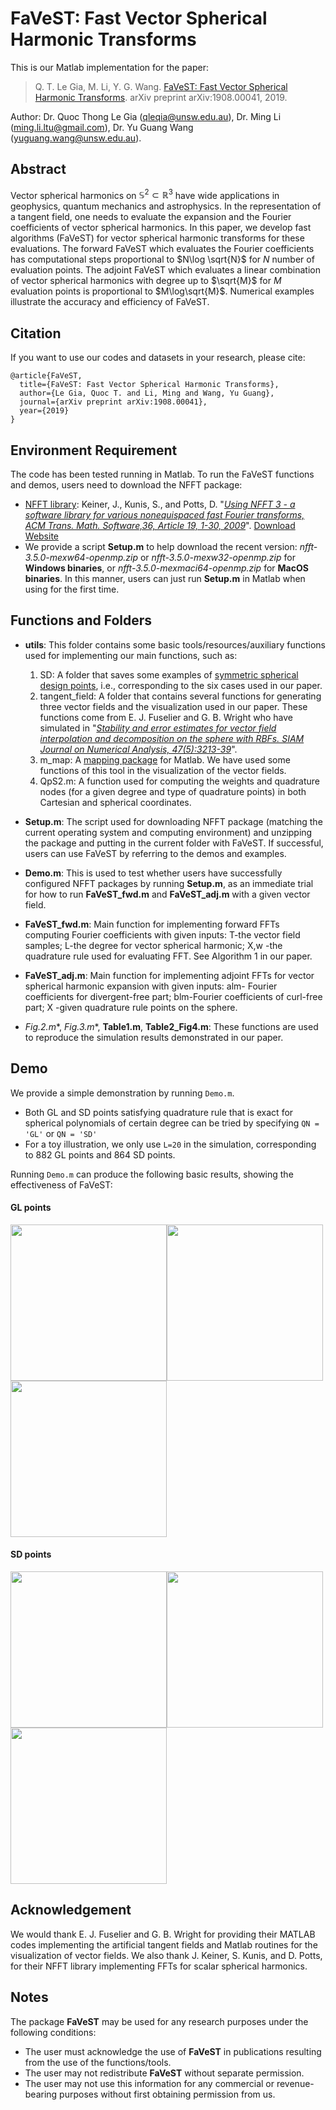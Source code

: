 # FaVeST: Fast Vector Spherical Harmonic Transforms
This is our Matlab implementation for the paper:

>Q. T. Le Gia, M. Li, Y. G. Wang. [FaVeST: Fast Vector Spherical Harmonic Transforms](https://arxiv.org/abs/1908.00041). arXiv preprint arXiv:1908.00041, 2019.

Author: Dr. Quoc Thong Le Gia (qleqia@unsw.edu.au), Dr. Ming Li (ming.li.ltu@gmail.com), Dr. Yu Guang Wang (yuguang.wang@unsw.edu.au).

## Abstract
Vector spherical harmonics on $\mathbb{S}^{2}\subset \mathbb{R}^3$ have wide applications in geophysics, quantum mechanics and astrophysics. In the representation of a tangent field, one needs to evaluate the expansion and the Fourier coefficients of vector spherical harmonics. In this paper, we develop fast algorithms (FaVeST) for vector spherical harmonic transforms for these evaluations. The forward FaVeST which evaluates the Fourier coefficients has computational steps proportional to $N\log \sqrt{N}$ for $N$ number of evaluation points. The adjoint FaVeST which evaluates a linear combination of vector spherical harmonics with degree up to $\sqrt{M}$ for $M$ evaluation points is proportional to $M\log\sqrt{M}$. Numerical examples illustrate the accuracy and efficiency of FaVeST.

## Citation 
If you want to use our codes and datasets in your research, please cite:
```
@article{FaVeST,
  title={FaVeST: Fast Vector Spherical Harmonic Transforms},
  author={Le Gia, Quoc T. and Li, Ming and Wang, Yu Guang},
  journal={arXiv preprint arXiv:1908.00041},
  year={2019}
}
```
## Environment Requirement
The code has been tested running in Matlab. To run the FaVeST functions and demos, users need to download the NFFT package:
* [NFFT library](https://www-user.tu-chemnitz.de/~potts/nfft/): Keiner, J., Kunis, S., and Potts, D. "[*Using NFFT 3 - a software library for various nonequispaced fast Fourier transforms, ACM Trans. Math. Software,36, Article 19, 1-30, 2009*](https://dl.acm.org/citation.cfm?id=1555388)".  [Download Website](https://www-user.tu-chemnitz.de/~potts/nfft/download.php)
* We provide a script **Setup.m** to help download the recent version: 	*nfft-3.5.0-mexw64-openmp.zip* or *nfft-3.5.0-mexw32-openmp.zip* for **Windows binaries**, or *nfft-3.5.0-mexmaci64-openmp.zip* for **MacOS binaries**. In this manner, users can just run **Setup.m** in Matlab when using for the first time. 

## Functions and Folders
* **utils**: This folder contains some basic tools/resources/auxiliary functions used for implementing our main functions, such as:
   1. SD: A folder that saves some examples of [symmetric spherical design points](https://web.maths.unsw.edu.au/~rsw/Sphere/EffSphDes/ss.html), i.e., corresponding to the six cases used in our paper. 
   2. tangent_field: A folder that contains several functions for generating three vector fields and the visualization used in our paper. These functions come from E. J. Fuselier and G. B. Wright who have simulated in "[*Stability and error estimates for vector field interpolation and decomposition on the sphere with RBFs. SIAM Journal on Numerical Analysis, 47(5):3213-39*](https://epubs.siam.org/doi/abs/10.1137/080730901)".
   3. m_map: A [mapping package](https://www.eoas.ubc.ca/~rich/map.html#ack) for Matlab. We have used some functions of this tool in the visualization of the vector fields. 
   4. QpS2.m: A function used for computing the weights and quadrature nodes (for a given degree and type of quadrature points) in both Cartesian and spherical coordinates. 

* **Setup.m**: The script used for downloading NFFT package (matching the current operating system and computing environment) and unzipping the package and putting in the current folder with FaVeST. If successful, users can use FaVeST by referring to the demos and examples. 

* **Demo.m**: This is used to test whether users have successfully configured NFFT packages by running **Setup.m**, as an immediate trial  for how to run **FaVeST_fwd.m** and **FaVeST_adj.m** with a given vector field. 

* **FaVeST_fwd.m**: Main function for implementing forward FFTs computing Fourier coefficients with given inputs: T-the vector field samples; L-the degree for vector spherical harmonic; X,w -the quadrature rule used for evaluating FFT. See Algorithm 1 in our paper.

* **FaVeST_adj.m**: Main function for implementing adjoint FFTs for vector spherical harmonic expansion with given inputs: alm- Fourier coefficients for divergent-free part; blm-Fourier coefficients of curl-free part; X -given quadrature rule points on the sphere.


* **Fig.2*.m**, **Fig.3*.m**, **Table1.m**, **Table2_Fig4.m**: These functions are used to reproduce the simulation results demonstrated in our paper.

## Demo
We provide a simple demonstration by running `Demo.m`.
* Both GL and SD points satisfying quadrature rule that is exact for spherical polynomials of certain degree can be tried by specifying `QN = 'GL'` or `QN = 'SD'`
* For a toy illustration, we only use `L=20` in the simulation, corresponding to 882 GL points and 864 SD points.

Running `Demo.m` can produce the following basic results, showing the effectiveness of FaVeST:

#### GL points
<img src="https://github.com/mingli-ai/FaVeST/blob/master/images/Tar_VF_GL.jpg" width="250"><img src="https://github.com/mingli-ai/FaVeST/blob/master/images/Appro_VF_GL.jpg" width="250"><img src="https://github.com/mingli-ai/FaVeST/blob/master/images/Error_VF_GL.jpg" width="250">

#### SD points
<img src="https://github.com/mingli-ai/FaVeST/blob/master/images/Tar_VF_SD.jpg" width="250"><img src="https://github.com/mingli-ai/FaVeST/blob/master/images/Appro_VF_SD.jpg" width="250"><img src="https://github.com/mingli-ai/FaVeST/blob/master/images/Error_VF_SD.jpg" width="250">



## Acknowledgement
We would thank E. J. Fuselier and G. B. Wright for providing their MATLAB codes implementing the artificial tangent fields and Matlab routines for the visualization of vector fields. We also thank J. Keiner, S. Kunis, and D. Potts, for their NFFT library implementing FFTs for scalar spherical harmonics.

## Notes
The package **FaVeST** may be used for any research purposes under the following conditions:
* The user must acknowledge the use of **FaVeST** in publications resulting from the use of the functions/tools.
* The user may not redistribute **FaVeST** without separate permission.
* The user may not use this information for any commercial or revenue-bearing purposes without first obtaining permission from us.
